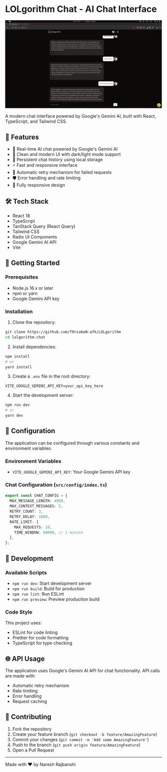# LOLgorithm Chat - AI Chat Interface

![LOLgorithm Chat](./src/assets/s2.png)

A modern chat interface powered by Google's Gemini AI, built with React, TypeScript, and Tailwind CSS.

## 🌟 Features

- 🤖 Real-time AI chat powered by Google's Gemini AI
- 🎨 Clean and modern UI with dark/light mode support
- 💾 Persistent chat history using local storage
- ⚡ Fast and responsive interface
- 🔄 Automatic retry mechanism for failed requests
- 🛡️ Error handling and rate limiting
- 📱 Fully responsive design

## 🛠️ Tech Stack

- React 18
- TypeScript
- TanStack Query (React Query)
- Tailwind CSS
- Radix UI Components
- Google Gemini AI API
- Vite

## 🚀 Getting Started

### Prerequisites

- Node.js 16.x or later
- npm or yarn
- Google Gemini API key

### Installation

1. Clone the repository:
```bash
git clone https://github.com/f0rsakeN-afk/LOLgorithm
cd lolgorithm-chat
```

2. Install dependencies:
```bash
npm install
# or
yarn install
```

3. Create a `.env` file in the root directory:
```env
VITE_GOOGLE_GEMINI_API_KEY=your_api_key_here
```

4. Start the development server:
```bash
npm run dev
# or
yarn dev
```

## 🔧 Configuration

The application can be configured through various constants and environment variables:

### Environment Variables

- `VITE_GOOGLE_GEMINI_API_KEY`: Your Google Gemini API key

### Chat Configuration (`src/config/index.ts`)

```typescript
export const CHAT_CONFIG = {
  MAX_MESSAGE_LENGTH: 4000,
  MAX_CONTEXT_MESSAGES: 5,
  RETRY_COUNT: 3,
  RETRY_DELAY: 1000,
  RATE_LIMIT: {
    MAX_REQUESTS: 10,
    TIME_WINDOW: 60000, // 1 minute
  },
};
```


## 🔨 Development

### Available Scripts

- `npm run dev`: Start development server
- `npm run build`: Build for production
- `npm run lint`: Run ESLint
- `npm run preview`: Preview production build

### Code Style

This project uses:
- ESLint for code linting
- Prettier for code formatting
- TypeScript for type checking

## 🌐 API Usage

The application uses Google's Gemini AI API for chat functionality. API calls are made with:
- Automatic retry mechanism
- Rate limiting
- Error handling
- Request caching

## 🤝 Contributing

1. Fork the repository
2. Create your feature branch (`git checkout -b feature/AmazingFeature`)
3. Commit your changes (`git commit -m 'Add some AmazingFeature'`)
4. Push to the branch (`git push origin feature/AmazingFeature`)
5. Open a Pull Request


---
Made with ❤️ by Naresh Rajbanshi